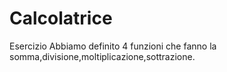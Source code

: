 # Calcolatrice
Esercizio
Abbiamo definito 4 funzioni che  fanno la somma,divisione,moltiplicazione,sottrazione.

